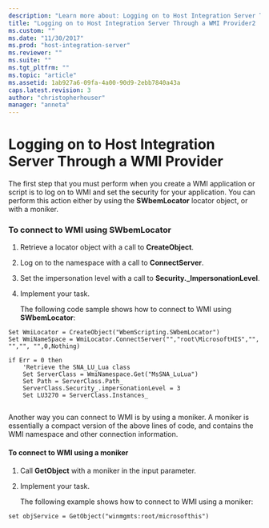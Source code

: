```yaml
---
description: "Learn more about: Logging on to Host Integration Server Through a WMI Provider"
title: "Logging on to Host Integration Server Through a WMI Provider2 | Microsoft Docs"
ms.custom: ""
ms.date: "11/30/2017"
ms.prod: "host-integration-server"
ms.reviewer: ""
ms.suite: ""
ms.tgt_pltfrm: ""
ms.topic: "article"
ms.assetid: 1ab927a6-09fa-4a00-90d9-2ebb7840a43a
caps.latest.revision: 3
author: "christopherhouser"
manager: "anneta"
---
```

# Logging on to Host Integration Server Through a WMI Provider
The first step that you must perform when you create a WMI application or script is to log on to WMI and set the security for your application. You can perform this action either by using the **SWbemLocator** locator object, or with a moniker.  
  
### To connect to WMI using SWbemLocator  
  
1. Retrieve a locator object with a call to **CreateObject**.  
  
2. Log on to the namespace with a call to **ConnectServer**.  
  
3. Set the impersonation level with a call to **Security._ImpersonationLevel**.  
  
4. Implement your task.  
  
   The following code sample shows how to connect to WMI using **SWbemLocator**:  
  
```  
Set WmiLocator = CreateObject("WbemScripting.SWbemLocator")  
Set WmiNameSpace = WmiLocator.ConnectServer("","root\MicrosoftHIS","", "","", "",0,Nothing)  
  
if Err = 0 then  
    'Retrieve the SNA_LU_Lua class  
    Set ServerClass = WmiNamespace.Get("MsSNA_LuLua")  
    Set Path = ServerClass.Path_  
    ServerClass.Security_.impersonationLevel = 3  
    Set LU3270 = ServerClass.Instances_  
  
```  
  
 Another way you can connect to WMI is by using a moniker. A moniker is essentially a compact version of the above lines of code, and contains the WMI namespace and other connection information.  
  
#### To connect to WMI using a moniker  
  
1. Call **GetObject** with a moniker in the input parameter.  
  
2. Implement your task.  
  
   The following example shows how to connect to WMI using a moniker:  
  
```  
set objService = GetObject("winmgmts:root/microsofthis")  
  
```

